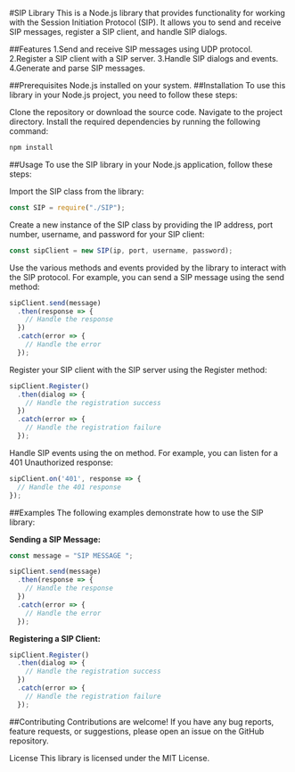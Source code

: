 #SIP Library
This is a Node.js library that provides functionality for working with the Session Initiation Protocol (SIP). It allows you to send and receive SIP messages, register a SIP client, and handle SIP dialogs.

##Features
1.Send and receive SIP messages using UDP protocol.
2.Register a SIP client with a SIP server.
3.Handle SIP dialogs and events.
4.Generate and parse SIP messages.

##Prerequisites
Node.js installed on your system.
##Installation
To use this library in your Node.js project, you need to follow these steps:

Clone the repository or download the source code.
Navigate to the project directory.
Install the required dependencies by running the following command:
```bash
npm install
```

##Usage
To use the SIP library in your Node.js application, follow these steps:

Import the SIP class from the library:

```javascript
const SIP = require("./SIP");
```

Create a new instance of the SIP class by providing the IP address, port number, username, and password for your SIP client:

```javascript
const sipClient = new SIP(ip, port, username, password);
```

Use the various methods and events provided by the library to interact with the SIP protocol. For example, you can send a SIP message using the send method:

```javascript
sipClient.send(message)
  .then(response => {
    // Handle the response
  })
  .catch(error => {
    // Handle the error
  });
```

Register your SIP client with the SIP server using the Register method:
```javascript
sipClient.Register()
  .then(dialog => {
    // Handle the registration success
  })
  .catch(error => {
    // Handle the registration failure
  });
```

Handle SIP events using the on method. For example, you can listen for a 401 Unauthorized response:

```javascript
sipClient.on('401', response => {
  // Handle the 401 response
});
```

##Examples
The following examples demonstrate how to use the SIP library:

**Sending a SIP Message:**


```javascript
const message = "SIP MESSAGE ";

sipClient.send(message)
  .then(response => {
    // Handle the response
  })
  .catch(error => {
    // Handle the error
  });
```
**Registering a SIP Client:**

```javascript
sipClient.Register()
  .then(dialog => {
    // Handle the registration success
  })
  .catch(error => {
    // Handle the registration failure
  });

```

##Contributing
Contributions are welcome! If you have any bug reports, feature requests, or suggestions, please open an issue on the GitHub repository.

License
This library is licensed under the MIT License.